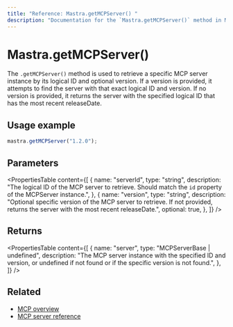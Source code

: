 ```yaml
---
title: "Reference: Mastra.getMCPServer() "
description: "Documentation for the `Mastra.getMCPServer()` method in Mastra, which retrieves a specific MCP server instance by ID and optional version."
---
```


# Mastra.getMCPServer()

The `.getMCPServer()` method is used to retrieve a specific MCP server instance by its logical ID and optional version. If a version is provided, it attempts to find the server with that exact logical ID and version. If no version is provided, it returns the server with the specified logical ID that has the most recent releaseDate.

## Usage example

```typescript copy
mastra.getMCPServer("1.2.0");
```

## Parameters

<PropertiesTable
  content={[
    {
      name: "serverId",
      type: "string",
      description: "The logical ID of the MCP server to retrieve. Should match the `id` property of the MCPServer instance.",
    },
    {
      name: "version",
      type: "string",
      description: "Optional specific version of the MCP server to retrieve. If not provided, returns the server with the most recent releaseDate.",
      optional: true,
    },
  ]}
/>

## Returns

<PropertiesTable
  content={[
    {
      name: "server",
      type: "MCPServerBase | undefined",
      description: "The MCP server instance with the specified ID and version, or undefined if not found or if the specific version is not found.",
    },
  ]}
/>

## Related

- [MCP overview](../../docs/tools-mcp/mcp-overview.md)
- [MCP server reference](../../reference/tools/mcp-server.md)
